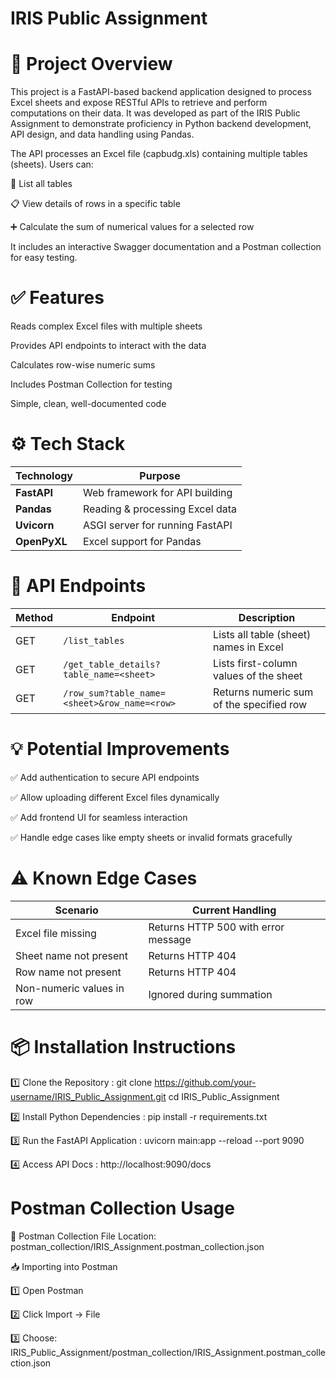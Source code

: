 # IRIS Public Assignment

# 📌 Project Overview

This project is a FastAPI-based backend application designed to process Excel sheets and expose RESTful APIs to retrieve and perform computations on their data. It was developed as part of the IRIS Public Assignment to demonstrate proficiency in Python backend development, API design, and data handling using Pandas.

The API processes an Excel file (capbudg.xls) containing multiple tables (sheets). Users can:

📂 List all tables

📋 View details of rows in a specific table

➕ Calculate the sum of numerical values for a selected row

It includes an interactive Swagger documentation and a Postman collection for easy testing.

# ✅ Features

 Reads complex Excel files with multiple sheets

 Provides API endpoints to interact with the data

 Calculates row-wise numeric sums

 Includes Postman Collection for testing

 Simple, clean, well-documented code

# ⚙️ Tech Stack

| Technology   | Purpose                         |
| ------------ | ------------------------------- |
| **FastAPI**  | Web framework for API building  |
| **Pandas**   | Reading & processing Excel data |
| **Uvicorn**  | ASGI server for running FastAPI |
| **OpenPyXL** | Excel support for Pandas        |

 # 📡 API Endpoints

| Method | Endpoint                                     | Description                              |
| ------ | -------------------------------------------- | ---------------------------------------- |
| GET    | `/list_tables`                               | Lists all table (sheet) names in Excel   |
| GET    | `/get_table_details?table_name=<sheet>`      | Lists first-column values of the sheet   |
| GET    | `/row_sum?table_name=<sheet>&row_name=<row>` | Returns numeric sum of the specified row |

# 💡 Potential Improvements

✅ Add authentication to secure API endpoints

✅ Allow uploading different Excel files dynamically

✅ Add frontend UI for seamless interaction

✅ Handle edge cases like empty sheets or invalid formats gracefully

# ⚠️ Known Edge Cases

| Scenario                  | Current Handling                    |
| ------------------------- | ----------------------------------- |
| Excel file missing        | Returns HTTP 500 with error message |
| Sheet name not present    | Returns HTTP 404                    |
| Row name not present      | Returns HTTP 404                    |
| Non-numeric values in row | Ignored during summation            |

# 📦 Installation Instructions

1️⃣ Clone the Repository : git clone https://github.com/your-username/IRIS_Public_Assignment.git
cd IRIS_Public_Assignment

2️⃣ Install Python Dependencies : pip install -r requirements.txt

3️⃣ Run the FastAPI Application : uvicorn main:app --reload --port 9090

4️⃣ Access API Docs : http://localhost:9090/docs 

# Postman Collection Usage

📁 Postman Collection File Location: postman_collection/IRIS_Assignment.postman_collection.json

📥 Importing into Postman

1️⃣ Open Postman

2️⃣ Click Import → File

3️⃣ Choose: IRIS_Public_Assignment/postman_collection/IRIS_Assignment.postman_collection.json

